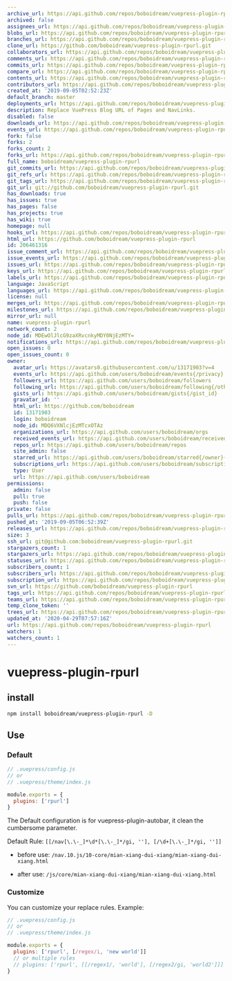 ```yaml
---
archive_url: https://api.github.com/repos/boboidream/vuepress-plugin-rpurl/{archive_format}{/ref}
archived: false
assignees_url: https://api.github.com/repos/boboidream/vuepress-plugin-rpurl/assignees{/user}
blobs_url: https://api.github.com/repos/boboidream/vuepress-plugin-rpurl/git/blobs{/sha}
branches_url: https://api.github.com/repos/boboidream/vuepress-plugin-rpurl/branches{/branch}
clone_url: https://github.com/boboidream/vuepress-plugin-rpurl.git
collaborators_url: https://api.github.com/repos/boboidream/vuepress-plugin-rpurl/collaborators{/collaborator}
comments_url: https://api.github.com/repos/boboidream/vuepress-plugin-rpurl/comments{/number}
commits_url: https://api.github.com/repos/boboidream/vuepress-plugin-rpurl/commits{/sha}
compare_url: https://api.github.com/repos/boboidream/vuepress-plugin-rpurl/compare/{base}...{head}
contents_url: https://api.github.com/repos/boboidream/vuepress-plugin-rpurl/contents/{+path}
contributors_url: https://api.github.com/repos/boboidream/vuepress-plugin-rpurl/contributors
created_at: '2019-09-05T02:52:23Z'
default_branch: master
deployments_url: https://api.github.com/repos/boboidream/vuepress-plugin-rpurl/deployments
description: Replace VuePress Blog URL of Pages and NavLinks.
disabled: false
downloads_url: https://api.github.com/repos/boboidream/vuepress-plugin-rpurl/downloads
events_url: https://api.github.com/repos/boboidream/vuepress-plugin-rpurl/events
fork: false
forks: 2
forks_count: 2
forks_url: https://api.github.com/repos/boboidream/vuepress-plugin-rpurl/forks
full_name: boboidream/vuepress-plugin-rpurl
git_commits_url: https://api.github.com/repos/boboidream/vuepress-plugin-rpurl/git/commits{/sha}
git_refs_url: https://api.github.com/repos/boboidream/vuepress-plugin-rpurl/git/refs{/sha}
git_tags_url: https://api.github.com/repos/boboidream/vuepress-plugin-rpurl/git/tags{/sha}
git_url: git://github.com/boboidream/vuepress-plugin-rpurl.git
has_downloads: true
has_issues: true
has_pages: false
has_projects: true
has_wiki: true
homepage: null
hooks_url: https://api.github.com/repos/boboidream/vuepress-plugin-rpurl/hooks
html_url: https://github.com/boboidream/vuepress-plugin-rpurl
id: 206461316
issue_comment_url: https://api.github.com/repos/boboidream/vuepress-plugin-rpurl/issues/comments{/number}
issue_events_url: https://api.github.com/repos/boboidream/vuepress-plugin-rpurl/issues/events{/number}
issues_url: https://api.github.com/repos/boboidream/vuepress-plugin-rpurl/issues{/number}
keys_url: https://api.github.com/repos/boboidream/vuepress-plugin-rpurl/keys{/key_id}
labels_url: https://api.github.com/repos/boboidream/vuepress-plugin-rpurl/labels{/name}
language: JavaScript
languages_url: https://api.github.com/repos/boboidream/vuepress-plugin-rpurl/languages
license: null
merges_url: https://api.github.com/repos/boboidream/vuepress-plugin-rpurl/merges
milestones_url: https://api.github.com/repos/boboidream/vuepress-plugin-rpurl/milestones{/number}
mirror_url: null
name: vuepress-plugin-rpurl
network_count: 2
node_id: MDEwOlJlcG9zaXRvcnkyMDY0NjEzMTY=
notifications_url: https://api.github.com/repos/boboidream/vuepress-plugin-rpurl/notifications{?since,all,participating}
open_issues: 0
open_issues_count: 0
owner:
  avatar_url: https://avatars0.githubusercontent.com/u/13171903?v=4
  events_url: https://api.github.com/users/boboidream/events{/privacy}
  followers_url: https://api.github.com/users/boboidream/followers
  following_url: https://api.github.com/users/boboidream/following{/other_user}
  gists_url: https://api.github.com/users/boboidream/gists{/gist_id}
  gravatar_id: ''
  html_url: https://github.com/boboidream
  id: 13171903
  login: boboidream
  node_id: MDQ6VXNlcjEzMTcxOTAz
  organizations_url: https://api.github.com/users/boboidream/orgs
  received_events_url: https://api.github.com/users/boboidream/received_events
  repos_url: https://api.github.com/users/boboidream/repos
  site_admin: false
  starred_url: https://api.github.com/users/boboidream/starred{/owner}{/repo}
  subscriptions_url: https://api.github.com/users/boboidream/subscriptions
  type: User
  url: https://api.github.com/users/boboidream
permissions:
  admin: false
  pull: true
  push: false
private: false
pulls_url: https://api.github.com/repos/boboidream/vuepress-plugin-rpurl/pulls{/number}
pushed_at: '2019-09-05T06:52:39Z'
releases_url: https://api.github.com/repos/boboidream/vuepress-plugin-rpurl/releases{/id}
size: 3
ssh_url: git@github.com:boboidream/vuepress-plugin-rpurl.git
stargazers_count: 1
stargazers_url: https://api.github.com/repos/boboidream/vuepress-plugin-rpurl/stargazers
statuses_url: https://api.github.com/repos/boboidream/vuepress-plugin-rpurl/statuses/{sha}
subscribers_count: 1
subscribers_url: https://api.github.com/repos/boboidream/vuepress-plugin-rpurl/subscribers
subscription_url: https://api.github.com/repos/boboidream/vuepress-plugin-rpurl/subscription
svn_url: https://github.com/boboidream/vuepress-plugin-rpurl
tags_url: https://api.github.com/repos/boboidream/vuepress-plugin-rpurl/tags
teams_url: https://api.github.com/repos/boboidream/vuepress-plugin-rpurl/teams
temp_clone_token: ''
trees_url: https://api.github.com/repos/boboidream/vuepress-plugin-rpurl/git/trees{/sha}
updated_at: '2020-04-29T07:57:16Z'
url: https://api.github.com/repos/boboidream/vuepress-plugin-rpurl
watchers: 1
watchers_count: 1
---
```


# vuepress-plugin-rpurl

## install
```bash
npm install boboidream/vuepress-plugin-rpurl -D
```

## Use
### Default
```js
// .vuepress/config.js
// or
// .vuepress/theme/index.js

module.exports = {
  plugins: ['rpurl']
}
```

The Default configuration is for vuepress-plugin-autobar, it clean the cumbersome parameter.

Default Rule: `[[/nav[\.\-_]*\d*[\.\-_]*/gi, ''], [/\d+[\.\-_]*/gi, '']]`

* before use:
`/nav.10.js/10-core/mian-xiang-dui-xiang/mian-xiang-dui-xiang.html`

* after use:
`/js/core/mian-xiang-dui-xiang/mian-xiang-dui-xiang.html`

### Customize
You can customize your replace rules. Example:

```js
// .vuepress/config.js
// or
// .vuepress/theme/index.js

module.exports = {
  plugins: ['rpurl', [/regex/i, 'new world']]
  // or multiple rules
  // plugins: ['rpurl', [[/regex1/, 'world'], [/regex2/gi, 'world2']]]
}
```

